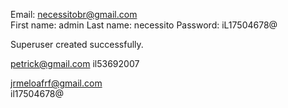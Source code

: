 Email: necessitobr@gmail.com    
First name: admin
Last name: necessito
Password: iL17504678@

Superuser created successfully.

petrick@gmail.com
il53692007

jrmeloafrf@gmail.com    
il17504678@